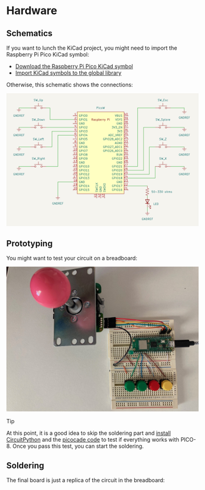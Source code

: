 # Hardware 

## Schematics

If you want to lunch the KiCad project, you might need to import the Raspberry Pi Pico KiCad symbol:

- [Download the Raspberry Pi Pico KiCad symbol](https://forums.raspberrypi.com/viewtopic.php?t=336825)
- [Import KiCad symbols to the global library](https://forum.kicad.info/t/copying-new-symbols-from-one-project-to-another/36338/4)

Otherwise, this schematic shows the connections:

![Schematics](https://github.com/isacben/picocade/blob/main/img/schematic.png)

## Prototyping

You might want to test your circuit on a breadboard:

![Breadboard](https://github.com/isacben/picocade/blob/main/img/prototype.jpg)

> [!TIP]
> At this point, it is a good idea to skip the soldering part and [install CircuitPython](https://github.com/isacben/picocade/blob/main/docs/circuitpython.md) and the [picocade code](https://github.com/isacben/picocade/blob/main/docs/software.md) to test if everything works with PICO-8. Once you pass this test, you can start the soldering.

## Soldering

The final board is just a replica of the circuit in the breadboard:
